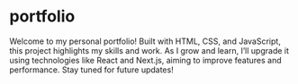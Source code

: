 # portfolio
Welcome to my personal portfolio! Built with HTML, CSS, and JavaScript, this project highlights my skills and work. As I grow and learn, I’ll upgrade it using technologies like React and Next.js, aiming to improve features and performance. Stay tuned for future updates!
